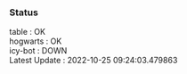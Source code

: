### Status


table : OK  
hogwarts : OK  
icy-bot : DOWN  
Latest Update : 2022-10-25 09:24:03.479863
